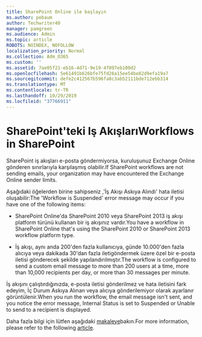 ```yaml
---
title: SharePoint Online ile başlayın
ms.author: pebaum
author: Techwriter40
manager: pamgreen
ms.audience: Admin
ms.topic: article
ROBOTS: NOINDEX, NOFOLLOW
localization_priority: Normal
ms.collection: Adm_O365
ms.custom: ''
ms.assetid: 7ae05f21-eb16-4d71-9e19-4f097eb100d2
ms.openlocfilehash: 5e61491b626bfe75fd26a15ee54be82d9efa19a7
ms.sourcegitcommit: defe2c412567b596fa8c3ab52111bde712ebb314
ms.translationtype: MT
ms.contentlocale: tr-TR
ms.lasthandoff: 10/29/2019
ms.locfileid: "37766911"
---
```

# <a name="workflows-in-sharepoint"></a><span data-ttu-id="ae196-102">SharePoint'teki Iş Akışları</span><span class="sxs-lookup"><span data-stu-id="ae196-102">Workflows in SharePoint</span></span>

<span data-ttu-id="ae196-103">SharePoint iş akışları e-posta göndermiyorsa, kuruluşunuz Exchange Online gönderen sınırlarıyla karşılaşmış olabilir.</span><span class="sxs-lookup"><span data-stu-id="ae196-103">If SharePoint workflows are not sending emails, your organization may have encountered the Exchange Online sender limits.</span></span>

<span data-ttu-id="ae196-104">Aşağıdaki öğelerden birine sahipseniz ,'İş Akışı Askıya Alındı' hata iletisi oluşabilir:</span><span class="sxs-lookup"><span data-stu-id="ae196-104">The 'Workflow is Suspended' error message may occur if you have one of the following items:</span></span>

- <span data-ttu-id="ae196-105">SharePoint Online'da SharePoint 2010 veya SharePoint 2013 iş akışı platform türünü kullanan bir iş akışınız vardır.</span><span class="sxs-lookup"><span data-stu-id="ae196-105">You have a workflow in SharePoint Online that's using the SharePoint 2010 or SharePoint 2013 workflow platform type.</span></span>

- <span data-ttu-id="ae196-106">İş akışı, aynı anda 200'den fazla kullanıcıya, günde 10.000'den fazla alıcıya veya dakikada 30'dan fazla iletigöndermek üzere özel bir e-posta iletisi gönderecek şekilde yapılandırılmıştır.</span><span class="sxs-lookup"><span data-stu-id="ae196-106">The workflow is configured to send a custom email message to more than 200 users at a time, more than 10,000 recipients per day, or more than 30 messages per minute.</span></span>

<span data-ttu-id="ae196-107">İş akışını çalıştırdığınızda, e-posta iletisi gönderilmez ve hata iletisini fark edeyim, İç Durum Askıya Alınan veya alıcıya gönderilemiyor olarak ayarlanır görüntülenir.</span><span class="sxs-lookup"><span data-stu-id="ae196-107">When you run the workflow, the email message isn't sent, and you notice the error message, Internal Status is set to Suspended or Unable to send to a recipient is displayed.</span></span>

<span data-ttu-id="ae196-108">Daha fazla bilgi için lütfen aşağıdaki [makaleye](https://docs.microsoft.com/sharepoint/support/workflows/configured-workflow-fails-running)bakın.</span><span class="sxs-lookup"><span data-stu-id="ae196-108">For more information, please refer to the following [article](https://docs.microsoft.com/sharepoint/support/workflows/configured-workflow-fails-running).</span></span>

